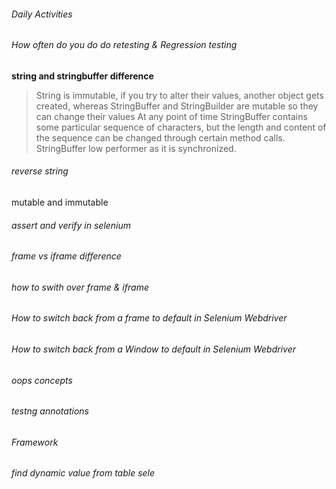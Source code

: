 ###### Daily Activities
###### How often do you do do retesting & Regression testing
<b>string and stringbuffer difference</b>
> String is immutable, if you try to alter their values, another object gets created, 
whereas StringBuffer and StringBuilder are mutable so they can change their values
> At any point of time StringBuffer contains some particular sequence of characters, but the length and content of the sequence can be changed through certain method calls.
> StringBuffer low performer as it is synchronized.






###### reverse string
mutable and immutable
###### assert and verify in selenium
###### frame vs iframe difference
###### how to swith over frame & iframe
###### How to switch back from a frame to default in Selenium Webdriver
###### How to switch back from a Window to default in Selenium Webdriver
###### oops concepts
###### testng annotations
###### Framework
###### find dynamic value from table sele








